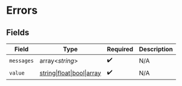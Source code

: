 # Errors


## Fields

| Field                                                   | Type                                                    | Required                                                | Description                                             |
| ------------------------------------------------------- | ------------------------------------------------------- | ------------------------------------------------------- | ------------------------------------------------------- |
| `messages`                                              | array<*string*>                                         | :heavy_check_mark:                                      | N/A                                                     |
| `value`                                                 | [string\|float\|bool\|array](../../Models/Errors/Value.md) | :heavy_check_mark:                                      | N/A                                                     |